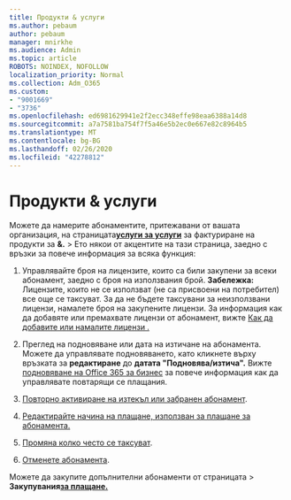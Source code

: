 ```yaml
---
title: Продукти & услуги
ms.author: pebaum
author: pebaum
manager: mnirkhe
ms.audience: Admin
ms.topic: article
ROBOTS: NOINDEX, NOFOLLOW
localization_priority: Normal
ms.collection: Adm_O365
ms.custom:
- "9001669"
- "3736"
ms.openlocfilehash: ed6981629941e2f2ecc348effe98eaa6388a14d8
ms.sourcegitcommit: a7a7581ba754f7f5a46e5b2ec0e667e82c8964b5
ms.translationtype: MT
ms.contentlocale: bg-BG
ms.lasthandoff: 02/26/2020
ms.locfileid: "42278812"
---
```

# <a name="products--services"></a>Продукти & услуги

Можете да намерите абонаментите, притежавани от вашата организация, на страницата[**услуги за услуги**](https://go.microsoft.com/fwlink/p/?linkid=842054) за фактуриране на продукти за **&.** >  Ето някои от акцентите на тази страница, заедно с връзки за повече информация за всяка функция:

1. Управлявайте броя на лицензите, които са били закупени за всеки абонамент, заедно с броя на използвания брой.  **Забележка:** Лицензите, които не се използват (не са присвоени на потребител) все още се таксуват.  За да не бъдете таксувани за неизползвани лицензи, намалете броя на закупените лицензи. За информация как да добавяте или премахвате лицензи от абонамент, вижте [Как да добавите или намалите лицензи .](https://docs.microsoft.com/alchemyinsights/how-to-add-or-reduce-licenses)

2. Преглед на подновяване или дата на изтичане на абонамента.  Можете да управлявате подновяването, като кликнете върху връзката за **редактиране** до **датата "Подновява/изтича".**  Вижте [подновяване на Office 365 за бизнес](https://go.microsoft.com/fwlink/?linkid=2119216) за повече информация как да управлявате повтарящи се плащания.

3. [Повторно активиране на изтекъл или забранен абонамент](https://go.microsoft.com/fwlink/?linkid=2117519).

4. [Редактирайте начина на плащане, използван за плащане за абонамента.](https://go.microsoft.com/fwlink/?linkid=2117167)

5. [Промяна колко често се таксуват](https://go.microsoft.com/fwlink/?linkid=2119112).

6. [Отменете абонамента](https://go.microsoft.com/fwlink/?linkid=2119113).

Можете да закупите допълнителни абонаменти от страницата >  **Закупувания**[**за плащане.**](https://go.microsoft.com/fwlink/p/?linkid=868433)
